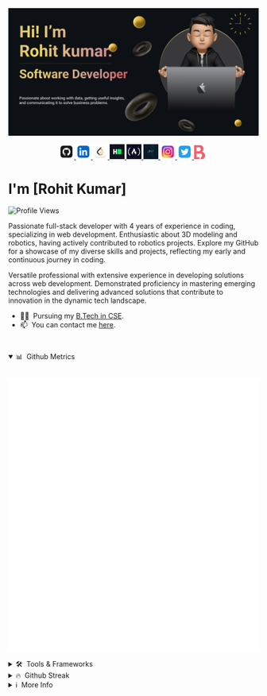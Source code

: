 <a href="https://www.rohitsaraf.in" target="_blank">
   <img src="./images/rohit-banner.png" >
</a>

<p align="center">

<a href="https://github.com/RohitKumar-tech" target="_blank">
    <img src="./images/github.png" height="30px">
</a>
<a href="https://www.linkedin.com/in/rohit-kumar-28aa94223/" target="_blank">
    <img src="./images/linkedin.png" height="30px">
</a>
<a href="https://leetcode.com/Rohit_kumar411/" target="_blank">
    <img src="./images/leetcode.png" height="30px">
</a>
<a href="https://www.hackerrank.com/profile/rohitkumar620200" target="_blank">
    <img src="./images/hackerRank.png" height="30px">
</a>
<a href="https://www.freecodecamp.org/Rohit_kumar_411" target="_blank">
    <img src="./images/FreeCodeCamp.jpeg" height="30px">
</a>
<a href="https://www.rohitsaraf.in/#home" target="_blank">
    <img src="./images/sign.jpg" height="30px">
</a>
<a href="https://www.instagram.com/rohit_kumarrrrr_/" target="_blank">
    <img src="./images/ig.png" height="30px">
</a>
<a href="https://twitter.com/Rk5108Kumar" target="_blank">
    <img src="./images/twitter.png" height="30px">
</a>
<a href="https://www.biodrop.io/RohitKumar-tech" target="_blank">
    <img src="./images/BioDrop.png" height="28px">
</a>

</p>

# I'm [Rohit Kumar]

![Profile Views](https://komarev.com/ghpvc/?username=RohitKumar-tech&label=Profile%20views&color=0e75b6&style=flat)

Passionate full-stack developer with 4 years of experience in coding, specializing in web development. Enthusiastic about 3D modeling and robotics, having actively contributed to robotics projects. Explore my GitHub for a showcase of my diverse skills and projects, reflecting my early and continuous journey in coding.

Versatile professional with extensive experience in developing solutions across web development. Demonstrated proficiency in mastering emerging technologies and delivering advanced solutions that contribute to innovation in the dynamic tech landscape.

- 👨‍🎓 &nbsp;Pursuing my [B.Tech in CSE](https://www.srmist.edu.in).
- 📫 &nbsp;You can contact me [here](mailto:rohitkumar620200@gmail.com).

#

<details open>

<summary>📊 &nbsp;Github Metrics</summary>

<br>

![Metrics](github-metrics.svg)

</details>

<details>

<summary>🛠️ &nbsp;Tools & Frameworks</summary>

<br>

![Tools](https://skillicons.dev/icons?i=html,c,python,cpp,github,git,javascript,react,gcp,flask,css,mysql,php,mongo,sqlite,firebase,arduino,raspberrypi,figma)

> These are some of the tools and frameworks that I have worked with. My expertise includes working on web development. I have utilized a wide range of technologies, including Python, C, C++, JavaScript, HTML, CSS, React, MongoDB, MySQL, Git ,AutoCad , Fusion 360, Arduino, Raspberry Pi, ESP32, among others.

</details>

<details>

<summary>🔥 &nbsp;Github Streak</summary>

<br>

[![GitHub Streak](https://streak-stats.demolab.com?user=RohitKumar-tech&theme=github-dark&border_radius=20)](https://git.io/streak-stats)

</details>

<details>

<summary>ℹ️ &nbsp;More Info</summary>

<br>

> Note: Passionate full-stack developer with 4 years of experience in coding, specializing in web development. Enthusiastic about 3D modeling and robotics, having actively contributed to robotics projects. Explore my GitHub for a showcase of my diverse skills and projects, reflecting my early and continuous journey in coding.

</details>
